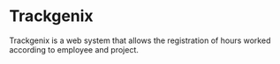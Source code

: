 # Trackgenix
Trackgenix is a web system that allows the registration of hours worked according to employee and project.

